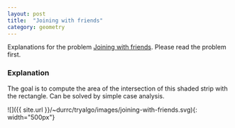 ```yaml
---
layout: post
title:  "Joining with friends"
category: geometry
---
```


Explanations for the problem [Joining with friends](http://uva.onlinejudge.org/index.php?option=onlinejudge&page=show_problem&problem=2769).  Please read the problem first.

### Explanation

The goal is to compute the area of the intersection of this shaded strip with the rectangle.  Can be solved by simple case analysis.

![]({{ site.url }}/~durrc/tryalgo/images/joining-with-friends.svg){: width="500px"}

